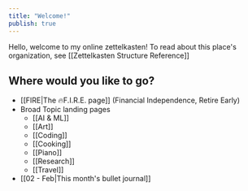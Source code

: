 ```yaml
---
title: "Welcome!"
publish: true
---
```

Hello, welcome to my online zettelkasten! 
To read about this place's organization, see [[Zettelkasten Structure Reference]]

## Where would you like to go? 
- [[FIRE|The 🔥F.I.R.E. page]] (Financial Independence, Retire Early)
- Broad Topic landing pages
	- [[AI & ML]] 
	- [[Art]]
	- [[Coding]]
	- [[Cooking]]
	- [[Piano]]
	- [[Research]]
	- [[Travel]]
- [[02 - Feb|This month's bullet journal]]